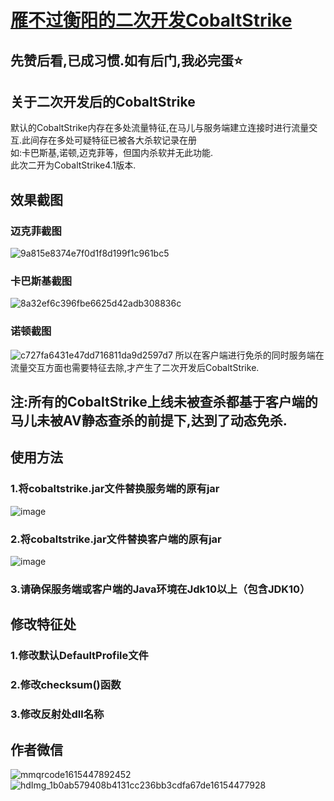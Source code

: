 # [雁不过衡阳的二次开发CobaltStrike](https://github.com/Yang0615777/SecondaryDevCobaltStrike)
## 先赞后看,已成习惯.如有后门,我必完蛋⭐
## 关于二次开发后的CobaltStrike</br>
默认的CobaltStrike内存在多处流量特征,在马儿与服务端建立连接时进行流量交互.此间存在多处可疑特征已被各大杀软记录在册</br>
如:卡巴斯基,诺顿,迈克菲等，但国内杀软并无此功能.</br>
此次二开为CobaltStrike4.1版本.</br>
## 效果截图
### 迈克菲截图
![9a815e8374e7f0d1f8d199f1c961bc5](https://user-images.githubusercontent.com/52184829/114645707-8f0b8f80-9d0c-11eb-9ccc-b0186286656b.png)
### 卡巴斯基截图
![8a32ef6c396fbe6625d42adb308836c](https://user-images.githubusercontent.com/52184829/114645743-9a5ebb00-9d0c-11eb-89ab-74e156407970.png)
### 诺顿截图
![c727fa6431e47dd716811da9d2597d7](https://user-images.githubusercontent.com/52184829/114645755-9f236f00-9d0c-11eb-8bba-262f6394f15f.png)
所以在客户端进行免杀的同时服务端在流量交互方面也需要特征去除,才产生了二次开发后CobaltStrike.</br>
## 注:所有的CobaltStrike上线未被查杀都基于客户端的马儿未被AV静态查杀的前提下,达到了动态免杀.
## 使用方法
### 1.将cobaltstrike.jar文件替换服务端的原有jar
![image](https://user-images.githubusercontent.com/52184829/114646079-2ec91d80-9d0d-11eb-9886-47da9869b65b.png)
### 2.将cobaltstrike.jar文件替换客户端的原有jar
![image](https://user-images.githubusercontent.com/52184829/114646148-50c2a000-9d0d-11eb-8409-8f2345bb8342.png)
### 3.请确保服务端或客户端的Java环境在Jdk10以上（包含JDK10）
## 修改特征处
### 1.修改默认DefaultProfile文件
### 2.修改checksum()函数
### 3.修改反射处dll名称
## 作者微信</br>
![mmqrcode1615447892452](https://user-images.githubusercontent.com/52184829/110867567-ef6c7300-8301-11eb-8fb9-a55274c820c9.png)
![hdImg_1b0ab579408b4131cc236bb3cdfa67de16154477928](https://user-images.githubusercontent.com/52184829/110867549-e8456500-8301-11eb-90aa-19429f07ac58.jpg) </br>
